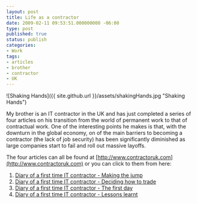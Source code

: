 ```yaml
---
layout: post
title: Life as a contractor
date: 2009-02-11 09:53:51.000000000 -06:00
type: post
published: true
status: publish
categories:
- Work
tags:
- articles
- brother
- contractor
- UK
---
```

![Shaking Hands]({{ site.github.url }}/assets/shakingHands.jpg "Shaking Hands")

My brother is an IT contractor in the UK and has just completed a series of four articles on his transition from the world of permanent work to that of contractual work. One of the interesting points he makes is that, with the downturn in the global economy, on of the main barriers to becoming a contractor (the lack of job security) has been significantly diminished as large companies start to fail and roll out massive layoffs.

The four articles can all be found at [http://www.contractoruk.com](http://www.contractoruk.com) or you can click to them from here:

1.  [Diary of a first time IT contractor - Making the jump](http://www.contractoruk.com/004147.html)
2.  [Diary of a first time IT contractor - Deciding how to trade](http://www.contractoruk.com/004172.html)
3.  [Diary of a first time IT contractor - The first day](http://www.contractoruk.com/004183.html)
4.  [Diary of a first time IT contractor - Lessons learnt](http://www.contractoruk.com/004193.html)
